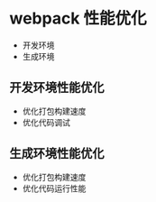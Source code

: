 # webpack 性能优化

- 开发环境
- 生成环境

## 开发环境性能优化

- 优化打包构建速度
- 优化代码调试

## 生成环境性能优化

- 优化打包构建速度
- 优化代码运行性能
